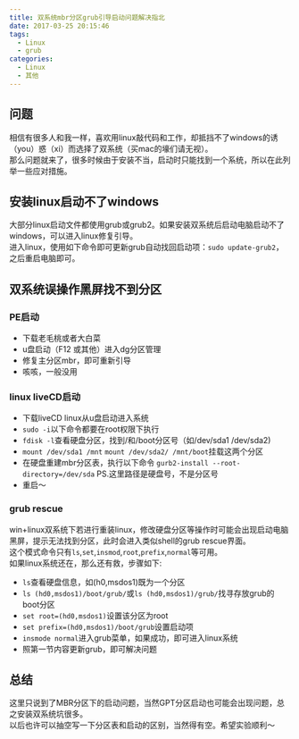 ```yaml
---
title: 双系统mbr分区grub引导启动问题解决指北
date: 2017-03-25 20:15:46
tags: 
  - Linux
  - grub
categories: 
  - Linux
  - 其他
---
```

## 问题
相信有很多人和我一样，喜欢用linux敲代码和工作，却抵挡不了windows的诱（you）惑（xi）而选择了双系统（买mac的壕们请无视）。  
那么问题就来了，很多时候由于安装不当，启动时只能找到一个系统，所以在此列举一些应对措施。  

<!-- more -->
## 安装linux启动不了windows
大部分linux启动文件都使用grub或grub2。如果安装双系统后启动电脑启动不了windows，可以进入linux修复引导。  
进入linux，使用如下命令即可更新grub自动找回启动项：`sudo update-grub2`，之后重启电脑即可。

## 双系统误操作黑屏找不到分区
### PE启动
- 下载老毛桃或者大白菜
- u盘启动（F12 或其他）进入dg分区管理
- 修复主分区mbr，即可重新引导
- 咳咳，一般没用

### linux liveCD启动
- 下载liveCD linux从u盘启动进入系统
- `sudo -i`以下命令都要在root权限下执行
- `fdisk -l`查看硬盘分区，找到/和/boot分区号（如/dev/sda1 /dev/sda2)
- `mount /dev/sda1 /mnt` `mount /dev/sda2/ /mnt/boot`挂载这两个分区
- 在硬盘重建mbr分区表，执行以下命令 `gurb2-install --root-directory=/dev/sda` PS.这里路径是硬盘号，不是分区号
- 重启～

### grub rescue
win+linux双系统下若进行重装linux，修改硬盘分区等操作时可能会出现启动电脑黑屏，提示无法找到分区，此时会进入类似shell的grub rescue界面。  
这个模式命令只有`ls`,`set`,`insmod`,`root`,`prefix`,`normal`等可用。  
如果linux系统还在，那么还有救，步骤如下:
- `ls`查看硬盘信息，如(h0,msdos1)既为一个分区
- `ls (hd0,msdos1)/boot/grub/`或`ls (hd0,msdos1)/grub/`找寻存放grub的boot分区
- `set root=(hd0,msdos1)`设置该分区为root
- `set prefix=(hd0,msdos1)/boot/grub`设置启动项
- `insmode normal`进入grub菜单，如果成功，即可进入linux系统
- 照第一节内容更新grub，即可解决问题

## 总结
这里只说到了MBR分区下的启动问题，当然GPT分区启动也可能会出现问题，总之安装双系统坑很多。  
以后也许可以抽空写一下分区表和启动的区别，当然得有空。希望实验顺利～
